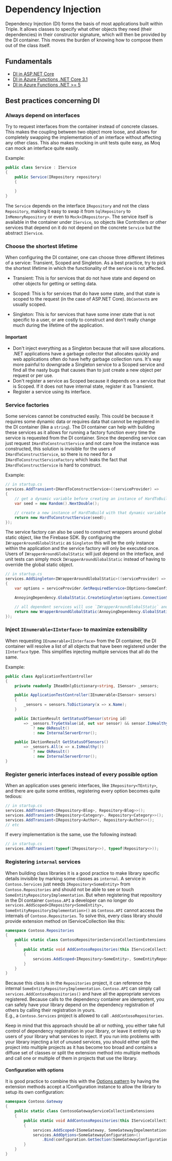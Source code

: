 # Dependency Injection

Dependency Injection (DI) forms the basis of most applications built within Triple. 
It allows classes to specify what other objects they need (their dependencies) in their constructor signature, which will then be provided by the DI container.
This moves the burden of knowing how to compose them out of the class itself. 

## Fundamentals

- [DI in ASP.NET Core](https://docs.microsoft.com/en-us/aspnet/core/fundamentals/dependency-injection?view=aspnetcore-6.0)
- [DI in Azure Functions .NET Core 3.1](https://docs.microsoft.com/en-us/azure/azure-functions/functions-dotnet-dependency-injection)
- [DI in Azure Functions .NET >= 5](https://docs.microsoft.com/en-us/azure/azure-functions/dotnet-isolated-process-guide)

## Best practices concerning DI

### Always depend on interfaces

Try to request interfaces from the container instead of concrete classes. This makes the coupling between two object more loose, and allows for completely swapping the implementation of an interface without affecting any other class. This also makes mocking in unit tests quite easy, as Moq can mock an interface quite easily.

Example:

```c#
public class Service : IService 
{
    public Service(IRepository repository) 
    {

    }
}
```

The `Service` depends on the interface `IRepository` and not the class `Repository`, making it easy to swap it from `SqlRepository` to `InMemoryRepository` or even to `Mock<IRepository>`. The service itself is available in the container under `IService`, so objects like Controllers or other services that depend on it do not depend on the concrete `Service` but the abstract `IService`.

### Choose the shortest lifetime

When configuring the DI container, one can choose three different lifetimes of a service: Transient, Scoped and Singleton. As a best practice, try to pick the shortest lifetime in which the functionality of the service is not affected.

- Transient: This is for services that do not have state and depend on other objects for getting or setting data.

- Scoped: This is for services that do have some state, and that state is scoped to the request (in the case of ASP.NET Core). `DbContext`s are usually scoped. 

- Singleton: This is for services that have some inner state that is not specific to a user, or are costly to construct and don't really change much during the lifetime of the application.

#### Important

- Don't inject everything as a Singleton because that will save allocations. .NET applications have a garbage collector that allocates quickly and web applications often do have hefty garbage collection runs. It's way more painful to downgrade a Singleton service to a Scoped service and find all the nasty bugs that causes than to just create a new object per request or per use.
- Don't register a service as Scoped because it depends on a service that is Scoped. If it does not have internal state, register it as Transient.
- Register a service using its interface.

### Service factories

Some services cannot be constructed easily. This could be because it requires some dynamic data or requires data that cannot be registered in the DI container (like a `string`). The DI container can help with building these services as it allows for running a factory function every time the service is requested from the DI container. Since the depending service can just request `IHardToConstructService` and not care how the instance was constructed, this solution is invisible for the users of `IHardToConstructService`, so there is no need for a `IHardToConstructServiceFactory` which leaks the fact that `IHardToConstructService` is hard to construct.

Example:

```c#
// in startup.cs
services.AddTransient<IHardToConstructService>((serviceProvider) => 
{
    // get a dynamic variable before creating an instance of HardToBuild
    var seed = new Random().NextDouble();

    // create a new instance of HardToBuild with that dynamic variable
    return new HardToConstructService(seed);
});
```

The service factory can also be used to construct wrappers around global static object, like the Firebase SDK. By configuring the `IWrapperAroundGlobalStatic` as `Singleton` this will be the only instance within the application and the service factory will only be executed once. Users of `IWrapperAroundGlobalStatic` will just depend on the interface, and unit tests can simply mock `IWrapperAroundGlobalStatic` instead of having to override the global static object.

```c#
// in startup.cs
services.AddSingleton<IWrapperAroundGlobalStatic>((serviceProvider) => 
{
    var options = serviceProvider.GetRequiredService<IOptions<SomeConfig>>();

    AnnoyingDependency.GlobalStatic.CreateSingleton(options.ConnectionString);

    // all dependent services will use `IWrapperAroundGlobalStatic` and not even know its globally available
    return new WrapperAroundGlobalStatic(AnnoyingDependency.GlobalStatic.Instance);
});
```

### Inject `IEnumerable<IInterface>` to maximize extensibility

When requesting `IEnumerable<IInterface>` from the DI container, the DI container will resolve a list of all objects that have been registered under the `IInterface` type. This simplifies injecting multiple services that all do the same.

Example:

```c#
public class ApplicationTestController
{
    private readonly IReadOnlyDictionary<string, ISensor> _sensors;

    public ApplicationTestController(IEnumerable<ISensor> sensors) 
    {
        _sensors = sensors.ToDictionary(x => x.Name);
    }

    public IActionResult GetStatusOfSensor(string id)
        => _sensors.TryGetValue(id, out var sensor) && sensor.IsHealthy() 
            ? new OkResult() 
            : new InternalServerError();

    public IActionResult GetStatusOfSensors()
        => _sensors.All(x => x.IsHealthy())
            ? new OkResult() 
            : new InternalServerError();
}
```

### Register generic interfaces instead of every possible option

When an application uses generic interfaces, like `IRepository<TEntity>`, and there are quite some entities, registering every option becomes quite tedious:

```c#
// in startup.cs
services.AddTransient<IRepository<Blog>, Repository<Blog>>();
services.AddTransient<IRepository<Category>, Repository<Category>>();
services.AddTransient<IRepository<Author>, Repository<Author>>();
// etc
```

If every implementation is the same, use the following instead:

```c#
// in startup.cs
services.AddTransient(typeof(IRepository<>), typeof(Repository<>));
```

### Registering `internal` services

When building class libraries it is a good practice to make library specific details invisible by marking some classes as `internal`. A service in `Contoso.Services` just needs `IRepository<SomeEntity>` from `Contoso.Repositories` and should not be able to see or touch `SomeEntityRepositoryImplementation`. But when registering that repository in the DI container `Contoso.API` a developer can no longer do `services.AddScoped<IRepository<SomeEntity>, SomeEntityRepositoryImplementation>()` as `Contoso.API` cannot access the internals of `Contoso.Repositories`. 
To solve this, every class library should provide extension method on IServiceCollection like this:

```c#
namespace Contoso.Repositories
{
    public static class ContosoRepositoriesServiceCollectionExtensions 
    {
        public static void AddContosoRepositories(this IServiceCollection services) 
        {
            services.AddScoped<IRepository<SomeEntity>, SomeEntityRepositoryImplementation>();
        }
    }
}
```

Because this class is in the `Repositories` project, it can reference the internal `SomeEntityRepositoryImplementation`. `Contoso.API` can simply call `services.AddContosoRepositories()` and have all the appropriate services registered. Because calls to the dependency container are idempotent, you can safely have your library depend on the dependency registration of others by calling their registration in yours.  
E.g., a `Contoso.Services` project is allowed to call `.AddContosoRepositories`.

Keep in mind that this approach should be all or nothing, you either take full control of dependency registration in your library, or leave it entirely up to users of your library what services to inject. 
If you run into problems with your library injecting a lot of unused services, you should either split the project into multiple projects as it has become too broad and contains a diffuse set of classes or split the extension method into multiple methods and call one or multiple of them in projects that use the library.

#### Configuration with options

It is good practice to combine this with the [Options pattern](Options.md) by having the extension methods accept a IConfiguration instance to allow the library to setup its own configuration:

```c#
namespace Contoso.Gateway
{
    public static class ContosoGatewayServiceCollectionExtensions
    {
        public static void AddContosoRepositories(this IServiceCollection services, IConfiguration config) 
        {
            services.AddScoped<ISomeGateway, SomeGatewayImpelmentation>();
			services.AddOptions<SomeGatewayConfiguration>()
				.Bind(configuration.GetSection(SomeGatewayConfiguration.SectionName));
        }
    }
}
```

